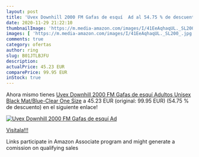 ```yaml
---
layout: post
title: 'Uvex Downhill 2000 FM Gafas de esquí  Ad al 54.75 % de descuento'
date: 2020-11-29 21:22:10
thumbnailImage: 'https://m.media-amazon.com/images/I/41EeAqhaqUL._SL200_.jpg'
images: [ 'https://m.media-amazon.com/images/I/41EeAqhaqUL._SL200_.jpg' ]
comments: true
category: ofertas
author: ring
slug: B01JTLBJFU
description:
actualPrice: 45.23 EUR
comparePrice: 99.95 EUR
inStock: true
---
```


Ahora mismo tienes [Uvex Downhill 2000 FM Gafas de esquí  Adultos Unisex  Black Mat/Blue-Clear  One Size](https://www.amazon.es/dp/B01JTLBJFU/?tag=tolees-21) a 45.23 EUR (original: 99.95 EUR) (54.75 %  de descuento) en el siguiente enlace!

[![Uvex Downhill 2000 FM Gafas de esquí  Ad](https://m.media-amazon.com/images/I/41EeAqhaqUL._SL200_.jpg)](https://www.amazon.es/dp/B01JTLBJFU/?tag=tolees-21)

[Visítala!!!](https://www.amazon.es/dp/B01JTLBJFU/?tag=tolees-21)

Links participate in Amazon Associate program and might generate a comission on qualifying sales
